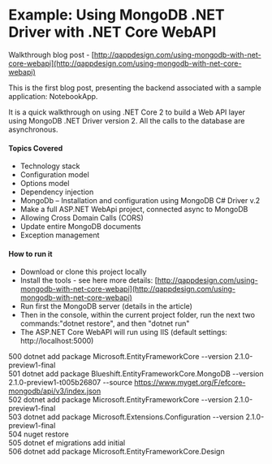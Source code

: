 # Example: Using MongoDB .NET Driver with .NET Core WebAPI

Walkthrough blog post - [http://qappdesign.com/using-mongodb-with-net-core-webapi](http://qappdesign.com/using-mongodb-with-net-core-webapi)

This is the first blog post, presenting the backend associated with a sample application: NotebookApp.

It is a quick walkthrough on using .NET Core 2 to build a Web API layer using MongoDB .NET Driver version 2. All the calls to the database are asynchronous.  

#### Topics Covered
- Technology stack
- Configuration model
- Options model
- Dependency injection
- MongoDb – Installation and configuration using MongoDB C# Driver v.2
- Make a full ASP.NET WebApi project, connected async to MongoDB
- Allowing Cross Domain Calls (CORS)
- Update entire MongoDB documents
- Exception management

 #### How to run it
 - Download or clone this project locally 
 - Install the tools - see here more details: [http://qappdesign.com/using-mongodb-with-net-core-webapi](http://qappdesign.com/using-mongodb-with-net-core-webapi)
 - Run first the MongoDB server (details in the article)
 - Then in the console, within the current project folder, run the next two commands:"dotnet restore", and then "dotnet run"
 - The ASP.NET Core WebAPI will run using IIS (default settings: http://localhost:5000)

  500  dotnet add package Microsoft.EntityFrameworkCore --version 2.1.0-preview1-final  
  501  dotnet add package Blueshift.EntityFrameworkCore.MongoDB --version 2.1.0-preview1-t005b26807 --source https://www.myget.org/F/efcore-mongodb/api/v3/index.json  
  502  dotnet add package Microsoft.EntityFrameworkCore --version 2.1.0-preview1-final  
  503  dotnet add package Microsoft.Extensions.Configuration --version 2.1.0-preview1-final  
  504  nuget restore  
  505  dotnet ef migrations add initial  
  506  dotnet add package Microsoft.EntityFrameworkCore.Design  